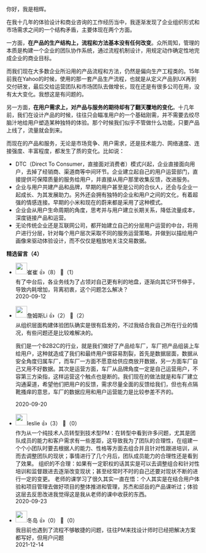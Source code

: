 你好，我是相辉。

在我十几年的体验设计和商业咨询的工作经历当中，我逐渐发现了企业组织形式和市场需求之间的一个结构矛盾，主要体现在两个方面。

一方面，**在产品的生产结构上，流程和方法基本没有任何改变**。众所周知，管理的本质是构建一个企业的团队协作系统，通过流程机制设计，用规定动作确定性地完成企业的商业目标。

而我们现在大多数企业所沿用的产品流程和方法，仍然是偏向生产工程类的。15年前我在Yahoo的时候，使用的那一套产品生产流程，也就是从定义产品到UX再到交付研发，最后交给运营团队和市场团队去做增长，现在还是有很多公司在用，没有太大变化。我想这是有问题的。

另一方面，**在用户需求上，对产品与服务的期待却有了翻天覆地的变化**。十几年前，我们在设计产品的时候，往往只会瞄准用户的一个基础刚需，并不需要去绞尽脑汁地给用户塑造某种独特的体验。那个时候我们似乎不管做什么功能，只要产品上线了，流量就会到来。

而现在的产品和服务，无论是市场竞争、用户需求，还是技术能力、网络速度、连接强度、丰富程度，都发生了质的变化。比如说：

- DTC（Direct To Consumer，直接面对消费者）模式兴起，企业直接面向用户，去掉了经销商、渠道商等中间环节。企业建立起自己的用户运营部门，直接提供可保障质量的服务给用户，并直接从用户那里收集反馈，改进服务。
- 企业与用户共建产品和品牌，早期的用户甚至是公司的合伙人，还会与企业一起成长、为其发展助力。另外还会拥有独特的企业和用户之间的文化，有着超强的情感连接。早期的小米和现在的蔚来都是采用了这种模式。
- 企业会从用户生命周期的角度，思考并与用户建立长期关系，降低流量成本，深度链接产品和运营。
- 无论传统企业还是互联网公司，都开始建立自己的分层用户运营的中台，将用户进行分层，针对每个用户层次采取不同的服务运营策略，并做到以描绘用户画像来驱动体验设计，而不仅仅是粗放地关注交易数据。
<div><strong>精选留言（4）</strong></div><ul>
<li><img src="https://static001.geekbang.org/account/avatar/00/13/16/9b/d448b65c.jpg" width="30px"><span>崔崔</span> 👍（8） 💬（1）<div>有了中台后，各业务线为了占领对自己更有利的地盘，逐渐向其它环节伸手，导致内耗增加，背离初衷，这个问题怎么解决？</div>2020-09-12</li><br/><li><img src="http://thirdwx.qlogo.cn/mmopen/vi_32/Q0j4TwGTfTJbd0QTvHhTeCnJCS3QOZw7I8cbRu7UJwfCzWkEAzwrrxiatvvwIRVLg6nESdRIKUB5AtycOvFC1hA/132" width="30px"><span>詹姆斯Li</span> 👍（2） 💬（2）<div>从组织层面构建体验团队确实是很有启发的，不过我结合我自己所在行业的情况，有些问题还是比较难解决的。

我们是一个B2B2C的行业，就是我们做好了产品给车厂，车厂把产品组装上车给用户，这种就造成了我们和最终用户很容易割裂，首先是数据层面，数据从安全角度归属车厂，而车厂一方面不愿意给供应商放开数据，另一方面车厂自己又用不好数据。其次是运营方面，车厂从品牌角度一定是自己运营用户，不容第三方染指，这样运营这个触点也是断的。我们现在的做法就是和车厂建立沟通渠道，希望他们把用户的反馈，需求尽量全面的反馈给我们，但也有点隔靴搔痒的意思，车厂的数据应用和用户运营能力是比较参差不齐的。</div>2020-09-20</li><br/><li><img src="https://static001.geekbang.org/account/avatar/00/14/34/df/64e3d533.jpg" width="30px"><span>leslie</span> 👍（3） 💬（0）<div>作为从一个纯技术人员转型到技术型PM：在转型中看到许多问题，尤其是团队成员的能力和客户需求有一些差距，这导致我为了团队的合理性，在组建一个个小团队时要去根据人的能力、性格等方面去组合并且针对性跟进培训，从而去调整团队的现状；事情进行了几个月后，团队成员能力的合理性还是看到了效果。
组织的不合理：如果有一定职权的话其实是可以去调整组合和针对性培训和监督跟进去逐渐改变现状；甚至经常时不时的自己还要对现状不断的进行一定的变更。
老师的课学习了很久其实一直在悟：个人其实是在结合用户体验和项目管理去做好项目的整体推进和管理，苏杰和邱岳的产品课听过；体验这层去反思改进我觉得这是我从老师的课中收获的东西。</div>2020-09-23</li><br/><li><img src="https://static001.geekbang.org/account/avatar/00/11/54/b1/dd4e2e23.jpg" width="30px"><span>冬岛</span> 👍（0） 💬（0）<div>我目前也遇到了流程不够敏捷的问题，往往PM来找设计师时已经把解决方案都写好，但用户问题</div>2021-12-14</li><br/>
</ul>